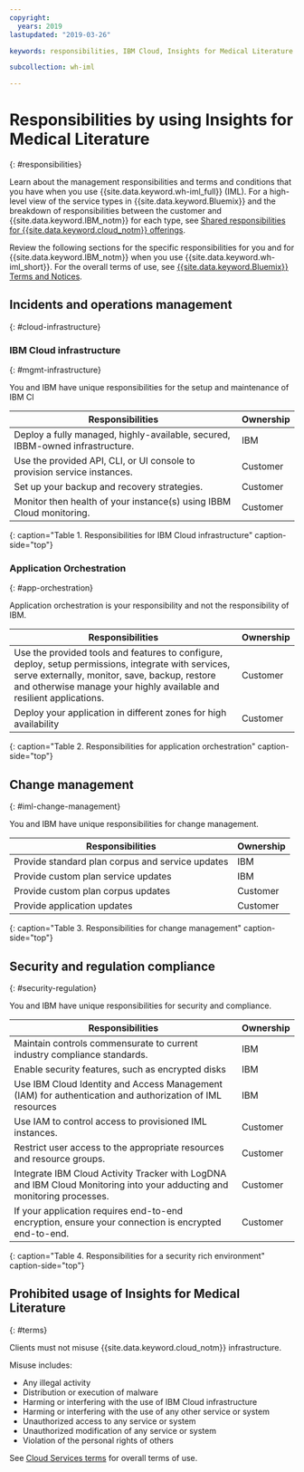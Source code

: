 ```yaml
---
copyright:
  years: 2019
lastupdated: "2019-03-26"

keywords: responsibilities, IBM Cloud, Insights for Medical Literature

subcollection: wh-iml

---
```

# Responsibilities by using Insights for Medical Literature
{: #responsibilities}

Learn about the management responsibilities and terms and conditions that you have when you use {{site.data.keyword.wh-iml_full}} (IML). For a high-level view of the service types in {{site.data.keyword.Bluemix}} and the breakdown of responsibilities between the customer and {{site.data.keyword.IBM_notm}} for each type, see [Shared responsibilities for {{site.data.keyword.cloud_notm}} offerings](/docs/overview?topic=overview-shared-responsibilities).

Review the following sections for the specific responsibilities for you and for {{site.data.keyword.IBM_notm}} when you use {{site.data.keyword.wh-iml_short}}. For the overall terms of use, see [{{site.data.keyword.Bluemix}} Terms and Notices](/docs/overview/terms-of-use?topic=overview-terms).

## Incidents and operations management
{: #cloud-infrastructure}

### IBM Cloud infrastructure
{: #mgmt-infrastructure}

You and IBM have unique responsibilities for the setup and maintenance of IBM Cl

| Responsibilities | Ownership |
|------------------|-----------|
| Deploy a fully managed, highly-available, secured, IBBM-owned infrastructure. | IBM |
| Use the provided API, CLI, or UI console to provision service instances. | Customer |
| Set up your backup and recovery strategies. | Customer |
| Monitor then health of your instance(s) using IBBM Cloud monitoring.  | Customer |
{: caption="Table 1.  Responsibilities for IBM Cloud infrastructure" caption-side="top"}

### Application Orchestration
{: #app-orchestration}

Application orchestration is your responsibility and not the responsibility of IBM.

| Responsibilities | Ownership |
|------------------|-----------|
| Use the provided tools and features to configure, deploy, setup permissions, integrate with services, serve externally, monitor, save, backup, restore and otherwise manage your highly available and resilient applications. | Customer |
| Deploy your application in different zones for high availability | Customer |
{: caption="Table 2. Responsibilities for application orchestration" caption-side="top"}

## Change management
{: #iml-change-management}

You and IBM have unique responsibilities for change management.

| Responsibilities | Ownership |
|------------------|-----------|
| Provide standard plan corpus and service updates| IBM |
| Provide custom plan service updates | IBM |
| Provide custom plan corpus updates | Customer |
| Provide application updates | Customer |
{: caption="Table 3. Responsibilities for change management" caption-side="top"}

## Security and regulation compliance
{: #security-regulation}

You and IBM have unique responsibilities for security and compliance.

| Responsibilities | Ownership |
|------------------|-----------|
| Maintain controls commensurate to current industry compliance standards.  | IBM |
| Enable security features, such as encrypted disks | IBM |
| Use IBM Cloud Identity and Access Management (IAM) for authentication and authorization of IML resources | IBM |
| Use IAM to control access to provisioned IML instances. | Customer |
| Restrict user access to the appropriate resources and resource groups. | Customer |
| Integrate IBM Cloud Activity Tracker with LogDNA and IBM Cloud Monitoring into your adducting and monitoring processes. | Customer |
| If your application requires end-to-end encryption, ensure your connection is encrypted end-to-end. | Customer |
{: caption="Table 4. Responsibilities for a security rich environment" caption-side="top"}

## Prohibited usage of Insights for Medical Literature
{: #terms}

Clients must not misuse {{site.data.keyword.cloud_notm}} infrastructure.

Misuse includes:
- Any illegal activity
- Distribution or execution of malware
- Harming or interfering with the use of IBM Cloud infrastructure
- Harming or interfering with the use of any other service or system
- Unauthorized access to any service or system
- Unauthorized modification of any service or system
- Violation of the personal rights of others

See [Cloud Services terms](/docs/overview/terms-of-use?topic=overview-terms) for overall terms of use.
